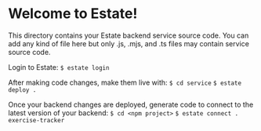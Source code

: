 # Welcome to Estate!
This directory contains your Estate backend service source code.
You can add any kind of file here but only .js, .mjs, and .ts files may contain service source code.

Login to Estate:
`$ estate login`

After making code changes, make them live with:
`$ cd service`
`$ estate deploy .`

Once your backend changes are deployed, generate code to connect to the latest version of your backend: 
`$ cd <npm project>`
`$ estate connect . exercise-tracker`
